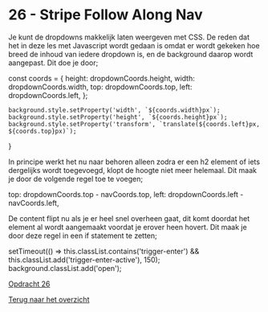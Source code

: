 # 26 - Stripe Follow Along Nav

Je kunt de dropdowns makkelijk laten weergeven met CSS. De reden dat het in deze les met Javascript wordt gedaan is omdat er wordt gekeken hoe breed de inhoud van iedere dropdown is, en de background daarop wordt aangepast. Dit doe je door; 

 const coords = {
      height: dropdownCoords.height,
      width: dropdownCoords.width,
	  top: dropdownCoords.top,
      left: dropdownCoords.left,
    };

    background.style.setProperty('width', `${coords.width}px`);
    background.style.setProperty('height', `${coords.height}px`);
    background.style.setProperty('transform', `translate(${coords.left}px, ${coords.top}px)`);
  }

In principe werkt het nu naar behoren alleen zodra er een h2 element of iets dergelijks wordt toegevoegd, klopt de hoogte niet meer helemaal. Dit maak je door de volgende regel toe te voegen;

 top: dropdownCoords.top - navCoords.top,
 left: dropdownCoords.left - navCoords.left,
 
 De content flipt nu als je er heel snel overheen gaat, dit komt doordat het element al wordt aangemaakt voordat je erover heen hovert. Dit maak je door deze regel in een if statement te zetten; 
 
 setTimeout(() => this.classList.contains('trigger-enter') && this.classList.add('trigger-enter-active'), 150);
    background.classList.add('open');
	
	
[Opdracht 26](https://zeijls.github.io/SRPWesBos/26/index-START.html) <br>

[Terug naar het overzicht](https://zeijls.github.io/SRPWesBos/)
